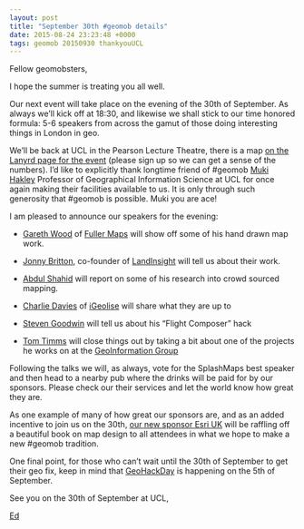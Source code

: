 ```yaml
--- 
layout: post
title: "September 30th #geomob details"
date: 2015-08-24 23:23:48 +0000
tags: geomob 20150930 thankyouUCL
---
```

Fellow geomobsters,

I hope the summer is treating you all well. 

Our next event will take place on the evening of the 30th of September. As always we’ll kick off at 18:30, and likewise we shall stick to our time honored formula: 5-6 speakers from across the gamut of those doing interesting things in London in geo.

We’ll be back at UCL in the Pearson Lecture Theatre, there is a map [on the Lanyrd page for the event](http://lanyrd.com/2015/geomob-september/) (please sign up so we can get a sense of the numbers). I’d like to explicitly thank longtime friend of #geomob [Muki Hakley](https://twitter.com/mhaklay) Professor of Geographical Information Science at UCL for once again making their facilities available to us. It is only through such generosity that #geomob is possible. Muki you are ace!

I am pleased to announce our speakers for the evening:

*   [Gareth Wood](https://twitter.com/GarethJWood) of [Fuller Maps](http://www.fullermaps.com/) will show off some of his hand drawn map work.  

*   [Jonny Britton](https://twitter.com/JonnyBritton), co-founder of [LandInsight](http://www.landinsight.io/) will tell us about their work.   

*   [Abdul Shahid](https://twitter.com/abdulrshahid) will report on some of his research into crowd sourced mapping. 
*   [Charlie Davies](https://twitter.com/charliedavi) of [iGeolise](http://www.igeolise.com/) will share what they are up to
*   [Steven Goodwin](http://marquisdegeek.com/) will tell us about his “Flight Composer” hack
*   [Tom Timms](https://twitter.com/TomTheMap) will close things out by taking a bit about one of the projects he works on at the [GeoInformation Group](http://www.geoinformationgroup.co.uk/)

Following the talks we will, as always, vote for the SplashMaps best speaker and then head to a nearby pub where the drinks will be paid for by our sponsors. Please check our their services and let the world know how great they are.  

As one example of many of how great our sponsors are, and as an added incentive to join us on the 30th, [our new sponsor Esri UK](http://geomobldn.org/post/122756697890/thanks-esri-uk-for-becoming-a-geomob-sponsor) will be raffling off a beautiful book on map design to all attendees in what we hope to make a new #geomob tradition.

One final point, for those who can’t wait until the 30th of September to get their geo fix, keep in mind that [GeoHackDay](http://geohackdays.com/) is happening on the 5th of September.   

See you on the 30th of September at UCL,  

[Ed](https://twitter.com/freyfogle)